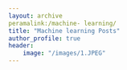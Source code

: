 ```yaml
---
layout: archive
peramalink:/machine- learning/
title: "Machine learning Posts"
author_profile: true
header: 
	image: "/images/1.JPEG"
---
```

